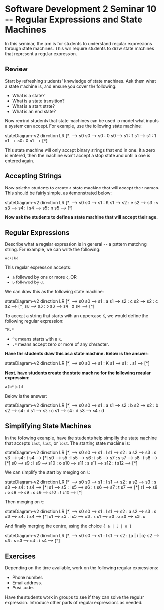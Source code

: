 # Software Development 2 Seminar 10 -- Regular Expressions and State Machines

<script src="https://cdn.jsdelivr.net/npm/mermaid/dist/mermaid.min.js"></script>

In this seminar, the aim is for students to understand regular expressions through state machines. This will require students to draw state machines that represent a regular expression.

## Review

Start by refreshing students' knowledge of state machines. Ask them what a state machine is, and ensure you cover the following:

- What is a state?
- What is a state transition?
- What is a start state?
- What is an end state?

Now remind students that state machines can be used to model what inputs a system can accept. For example, use the following state machine:

<div class=mermaid>
stateDiagram-v2
	direction LR
	[*] --> s0
	s0 --> s0 : 0
	s0 --> s1 : 1
	s1 --> s1 : 1
	s1 --> s0 : 0
	s1 --> [*]
</div>

This state machine will only accept binary strings that end in one. If a zero is entered, then the machine won't accept a stop state and until a one is entered again.

## Accepting Strings

Now ask the students to create a state machine that will accept their names. This should be fairly simple, as demonstrated below:

<div class=mermaid>
stateDiagram-v2
	direction LR
	[*] --> s0
	s0 --> s1 : K
	s1 --> s2 : e
	s2 --> s3 : v
	s3 --> s4 : i
	s4 --> s5 : n
	s5 --> [*]
</div>

**Now ask the students to define a state machine that will accept their age.**

## Regular Expressions

Describe what a regular expression is in general -- a pattern matching string. For example, we can write the following:

```
ac+|bd
```

This regular expression accepts:

- `a` followed by one or more `c`, OR
- `b` followed by `d`.

We can draw this as the following state machine:

<div class=mermaid>
stateDiagram-v2
    direction LR
	[*] --> s0
	s0 --> s1 : a
	s1 --> s2 : c
	s2 --> s2 : c
	s2 --> [*]
	s0 --> s3 : b
	s3 --> s4 : d
	s4 --> [*]
</div>

To accept a string that starts with an uppercase `K`, we would define the following regular expression:

```
^K.*
```

- `^K` means starts with a `K`.
- `.*` means accept zero or more of any character.

**Have the students draw this as a state machine. Below is the answer:**

<div class=mermaid>
stateDiagram-v2
	direction LR
	[*] --> s0
	s0 --> s1 : K
	s1 --> s1 : .
	s1 --> [*]
</div>

**Next, have students create the state machine for the following regular expression:**

```
a(b*|c)d
```

Below is the answer:

<div class=mermaid>
stateDiagram-v2
	direction LR
	[*] --> s0
	s0 --> s1 : a
	s1 --> s2 : b
	s2 --> s2 : b
	s2 --> s4 : d
	s1 --> s3 : c
	s1 --> s4 : d
	s3 --> s4 : d
</div>

## Simplifying State Machines

In the following example, have the students help simplify the state machine that accepts `last`, `list`, or `lost`. The starting state machine is:

<div class=mermaid>
stateDiagram-v2
	direction LR
	[*] --> s0
	s0 --> s1 : l
	s1 --> s2 : a
	s2 --> s3 : s
	s3 --> s4 : t
	s4 --> [*]
	s0 --> s5 : l
	s5 --> s6 : i
	s6 --> s7 : s
	s7 --> s8 : t
	s8 --> [*]
	s0 --> s9 : l
	s9 --> s10 : o
	s10 --> s11 : s
	s11 --> s12 : t
	s12 --> [*]
</div>

We can simplify the start by merging on `l`:

<div class=mermaid>
stateDiagram-v2
	direction LR
	[*] --> s0
	s0 --> s1 : l
	s1 --> s2 : a
	s2 --> s3 : s
	s3 --> s4 : t
	s4 --> [*]
	s1 --> s5 : i
	s5 --> s6 : s
	s6 --> s7 : t
	s7 --> [*]
	s1 --> s8 : o
	s8 --> s9 : s
	s9 --> s10 : t
	s10 --> [*]
</div>

Then merging on `t`:

<div class=mermaid>
stateDiagram-v2
	direction LR
	[*] --> s0
	s0 --> s1 : l
	s1 --> s2 : a
	s2 --> s3 : s
	s3 --> s4 : t
	s4 --> [*]
	s1 --> s5 : i
	s5 --> s3 : s
	s1 --> s6 : o
	s6 --> s3 : s
</div>

And finally merging the centre, using the choice `{ a | i | o }`

<div class=mermaid>
stateDiagram-v2
	direction LR
	[*] --> s0
	s0 --> s1 : l
	s1 --> s2 : {a | i | o}
	s2 --> s3 : s
	s3 --> s4 : t
	s4 --> [*]
</div>

## Exercises

Depending on the time available, work on the following regular expressions:

- Phone number.
- Email address.
- Post code.

Have the students work in groups to see if they can solve the regular expression. Introduce other parts of regular expressions as needed.

